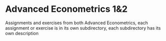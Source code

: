 # Advanced Econometrics 1&2
Assignments and exercises from both Advanced Econometrics, each assignment or exercise is in its 
own subdirectory, each subdirectory has its own description
